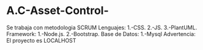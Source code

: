 # A.C-Asset-Control-
Se trabaja con metodologia SCRUM
Lenguajes:
    1.-CSS.
    2.-JS.
    3.-PlantUML.
    Framework:
        1.-Node.js.
        2.-Bootstrap.
Base de Datos:
    1.-Mysql
Advertencia: El proyecto es LOCALHOST